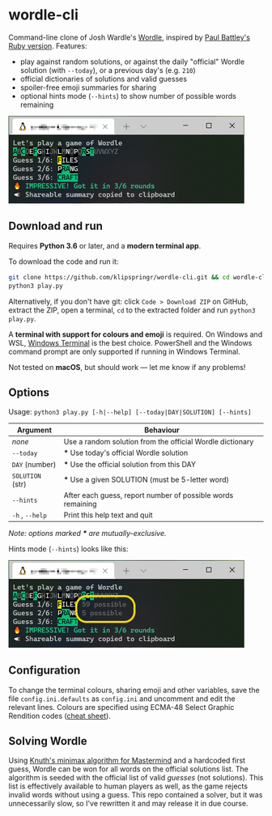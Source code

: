 # wordle-cli

Command-line clone of Josh Wardle's [Wordle](https://www.powerlanguage.co.uk/wordle/), inspired by [Paul Battley's Ruby version](https://github.com/threedaymonk/wordle). Features:

- play against random solutions, or against the daily "official" Wordle solution (with `--today`), or a previous day's (e.g. `210`)
- official dictionaries of solutions and valid guesses
- spoiler-free emoji summaries for sharing
- optional hints mode (`--hints`) to show number of possible words remaining

![Screenshot of a Wordle CLI game](/assets/screenshot.png?raw=true "Screenshot of a Wordle CLI game")

## Download and run

Requires **Python 3.6** or later, and a **modern terminal app**.

To download the code and run it:

```bash
git clone https://github.com/klipspringr/wordle-cli.git && cd wordle-cli
python3 play.py
```

Alternatively, if you don't have git: click `Code > Download ZIP` on GitHub, extract the ZIP, open a terminal, `cd` to the extracted folder and run `python3 play.py`.

A **terminal with support for colours and emoji** is required. On Windows and WSL, [Windows Terminal](https://aka.ms/terminal) is the best choice. PowerShell and the Windows command prompt are only supported if running in Windows Terminal.

Not tested on **macOS**, but should work &mdash; let me know if any problems!

## Options

Usage: `python3 play.py [-h|--help] [--today|DAY|SOLUTION] [--hints]`

|Argument               |Behaviour                                                  |
|-----------------------|-----------------------------------------------------------|
|_none_                 |Use a random solution from the official Wordle dictionary  |
|`--today`              |**\***  Use today's official Wordle solution               |
|`DAY` (number)         |**\***  Use the official solution from this DAY            |
|`SOLUTION` (str)       |**\***  Use a given SOLUTION (must be 5-letter word)       |
|`--hints`              |After each guess, report number of possible words remaining|
|`-h` , `--help`        |Print this help text and quit                              |

_Note: options marked **\*** are mutually-exclusive._


Hints mode (`--hints`) looks like this:

![Screenshot of a Wordle CLI game with hints](/assets/screenshot_hints.png?raw=true "Screenshot of a Wordle CLI game with hints")

## Configuration

To change the terminal colours, sharing emoji and other variables, save the file `config.ini.defaults` as `config.ini` and uncomment and edit the relevant lines. Colours are specified using ECMA-48 Select Graphic Rendition codes ([cheat sheet](https://i.stack.imgur.com/6otvY.png)).

## Solving Wordle

Using [Knuth's minimax algorithm for Mastermind](https://en.wikipedia.org/wiki/Mastermind_(board_game)#Worst_case:_Five-guess_algorithm) and a hardcoded first guess, Wordle can be won for all words on the official solutions list. The algorithm is seeded with the official list of valid _guesses_ (not solutions). This list is effectively available to human players as well, as the game rejects invalid words without using a guess. This repo contained a solver, but it was unnecessarily slow, so I've rewritten it and may release it in due course.
